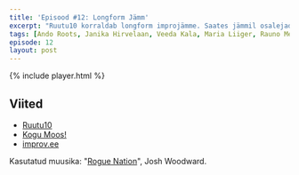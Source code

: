 ```yaml
---
title: 'Episood #12: Longform Jämm'
excerpt: "Ruutu10 korraldab longform improjämme. Saates jämmil osalejad."
tags: [Ando Roots, Janika Hirvelaan, Veeda Kala, Maria Liiger, Rauno Meronen]
episode: 12
layout: post
---
```


{% include player.html %}

## Viited

- [Ruutu10](http://ruutu10.ee)
- [Kogu Moos!](http://improv.ee/trupid/kogu-moos)
- [improv.ee](http://improv.ee)

Kasutatud muusika: "[Rogue Nation](http://www.joshwoodward.com/song/RogueNation)", Josh Woodward.